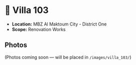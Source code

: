 # 🏡 Villa 103

- **Location:** MBZ Al Maktoum City - District One
- **Scope:** Renovation Works

## Photos
(Photos coming soon — will be placed in `/images/villa_103/`)
